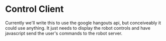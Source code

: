 Control Client
==============

Currently we'll write this to use the google hangouts api, but conceiveably it
could use anything. It just needs to display the robot controls and have
javascript send the user's commands to the robot server.
